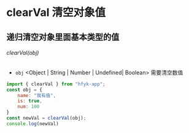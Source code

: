 # clearVal 清空对象值

## 递归清空对象里面基本类型的值
###### clearVal(obj)

- `obj` \<Object | String | Number | Undefined| Boolean> 需要清空数值

```javascript
import { clearVal } from "hfyk-app";
const obj = {
    name: "我有值",
    is: true,
    num: 100
}
const newVal = clearVal(obj);
console.log(newVal)
```